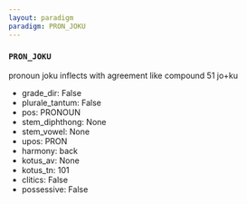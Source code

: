 ```yaml
---
layout: paradigm
paradigm: PRON_JOKU
---
```

### ` PRON_JOKU `

pronoun joku inflects with agreement like compound 51 jo+ku
* grade_dir: False
* plurale_tantum: False
* pos: PRONOUN
* stem_diphthong: None
* stem_vowel: None
* upos: PRON
* harmony: back
* kotus_av: None
* kotus_tn: 101
* clitics: False
* possessive: False
